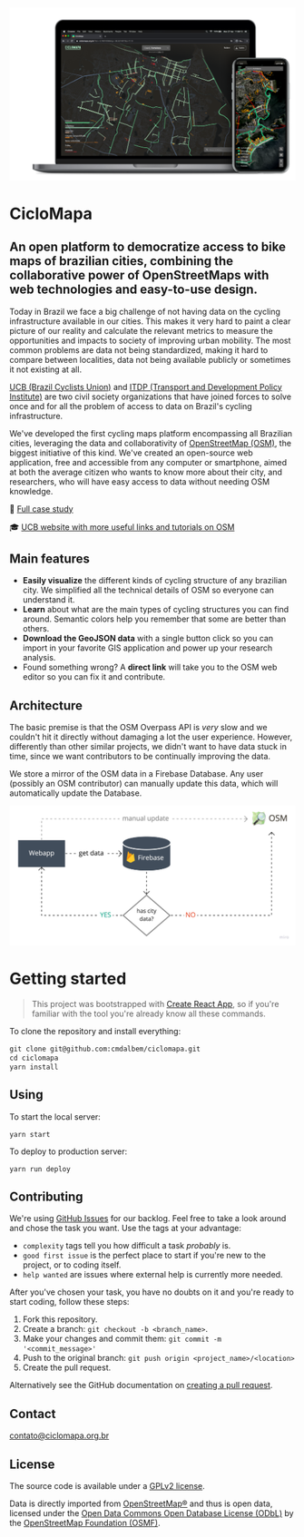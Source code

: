 ![Mockups of different devices showing the app](./mockups.png)


# CicloMapa

## An open platform to democratize access to bike maps of brazilian cities, combining the collaborative power of OpenStreetMaps with web technologies and easy-to-use design.

Today in Brazil we face a big challenge of not having data on the cycling infrastructure available in our cities. This makes it very hard to paint a clear picture of our reality and calculate the relevant metrics to measure the opportunities and impacts to society of improving urban mobility. The most common problems are data not being standardized, making it hard to compare between localities, data not being available publicly or sometimes it not existing at all.

[UCB (Brazil Cyclists Union)](https://www.uniaodeciclistas.org.br) and [ITDP (Transport and Development Policy Institute)](https://itdpbrasil.org/) are two civil society organizations that have joined forces to solve once and for all the problem of access to data on Brazil's cycling infrastructure.

We've developed the first cycling maps platform encompassing all Brazilian cities, leveraging the data and collaborativity of [OpenStreetMap (OSM)](https://www.openstreetmap.org/), the biggest initiative of this kind. We've created an open-source web application, free and accessible from any computer or smartphone, aimed at both the average citizen who wants to know more about their city, and researchers, who will have easy access to data without needing OSM knowledge.


📕 [Full case study](https://cristianodalbem.com/ciclomapa/)

🎓 [UCB website with more useful links and tutorials on OSM](https://www.uniaodeciclistas.org.br/atuacao/ciclomapa)


## Main features

- **Easily visualize** the different kinds of cycling structure of any brazilian city. We simplified all the technical details of OSM so everyone can understand it.
- **Learn** about what are the main types of cycling structures you can find around. Semantic colors help you remember that some are better than others.
- **Download the GeoJSON data** with a single button click so you can import in your favorite GIS application and power up your research analysis.
- Found something wrong? A **direct link** will take you to the OSM web editor so you can fix it and contribute.


## Architecture

The basic premise is that the OSM Overpass API is *very* slow and we couldn't hit it directly without damaging a lot the user experience. However, differently than other similar projects, we didn't want to have data stuck in time, since we want contributors to be continually improving the data.

We store a mirror of the OSM data in a Firebase Database. Any user (possibly an OSM contributor) can manually update this data, which will automatically update the Database.

![A diagram of the system architecture and how it communicates with external services](./arch.jpg)


# Getting started

> This project was bootstrapped with [Create React App](https://github.com/facebook/create-react-app), so if you're familiar with the tool you're already know all these commands.


To clone the repository and install everything:

```
git clone git@github.com:cmdalbem/ciclomapa.git
cd ciclomapa
yarn install
```

## Using

To start the local server:

```
yarn start
```

To deploy to production server:

```
yarn run deploy
```


## Contributing

We're using [GitHub Issues](https://github.com/cmdalbem/ciclomapa/issues) for our backlog. Feel free to take a look around and chose the task you want. Use the tags at your advantage:

- `complexity` tags tell you how difficult a task *probably* is.
- `good first issue` is the perfect place to start if you're new to the project, or to coding itself.
- `help wanted` are issues where external help is currently more needed.

After you've chosen your task, you have no doubts on it and you're ready to start coding, follow these steps:

1. Fork this repository.
2. Create a branch: `git checkout -b <branch_name>`.
3. Make your changes and commit them: `git commit -m '<commit_message>'`
4. Push to the original branch: `git push origin <project_name>/<location>`
5. Create the pull request.

Alternatively see the GitHub documentation on [creating a pull request](https://help.github.com/en/github/collaborating-with-issues-and-pull-requests/creating-a-pull-request).


## Contact

<contato@ciclomapa.org.br>


## License
The source code is available under a [GPLv2 license](https://github.com/cmdalbem/ciclomapa/blob/master/LICENSE).

Data is directly imported from [OpenStreetMap®](https://www.openstreetmap.org/) and thus is open data, licensed under the [Open Data Commons Open Database License (ODbL)](https://opendatacommons.org/licenses/odbl/) by the [OpenStreetMap Foundation (OSMF)](https://osmfoundation.org/).
